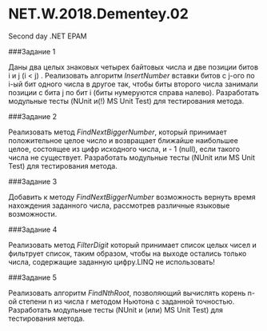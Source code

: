 # NET.W.2018.Dementey.02
Second day .NET EPAM

###Задание 1

Даны два целых знаковых четырех байтовых числа и две позиции битов i и j (i < j) . Реализовать алгоритм *InsertNumber* вставки битов с j-ого по i-ый бит одного числа в другое так, чтобы биты второго числа занимали позиции с бита j по бит i (биты нумеруются справа налево). Разработать модульные тесты (NUnit и(!) MS Unit Test) для тестирования метода.

###Задание 2

Реализовать метод *FindNextBiggerNumber*, который принимает положительное целое число и возвращает ближайше наибольшее целое, состоящее из цифр исходного числа, и - 1 (null), если такого числа не существует. Разработать модульные тесты (NUnit или MS Unit Test) для тестирования метода.

###Задание 3

Добавить к методу *FindNextBiggerNumber* возможность вернуть время нахождения заданного числа, рассмотрев различные языковые возможности. 

###Задание 4

Реализовать метод *FilterDigit* который принимает список целых чисел и фильтрует список, таким образом, чтобы на выходе остались только числа, содержащие заданную цифру.LINQ не использовать!

###Задание 5

Реализовать алгоритм *FindNthRoot*, позволяющий вычислять корень n-ой степени n из числа r методом Ньютона с заданной точностью. Разработать модульные тесты (NUnit и (или) MS Unit Test) для тестирования метода.
